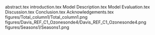 abstract.tex
introduction.tex
Model Description.tex
Model Evaluation.tex
Discussion.tex
Conclusion.tex
Acknowledgements.tex
figures/Total_column1/Total_column1.png
figures/Davis_REF_C1_Ozonesonde4/Davis_REF_C1_Ozonesonde4.png
figures/Seasons1/Seasons1.png
